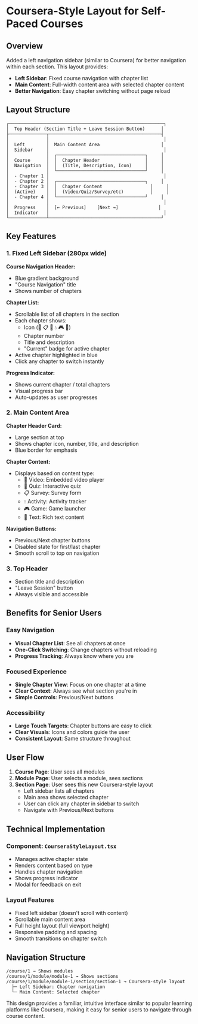 # Coursera-Style Layout for Self-Paced Courses

## Overview

Added a left navigation sidebar (similar to Coursera) for better navigation within each section. This layout provides:

- **Left Sidebar**: Fixed course navigation with chapter list
- **Main Content**: Full-width content area with selected chapter content
- **Better Navigation**: Easy chapter switching without page reload

## Layout Structure

```
┌──────────────────────────────────────────────────────────┐
│  Top Header (Section Title + Leave Session Button)      │
├──────────────┬──────────────────────────────────────────┤
│              │                                           │
│  Left        │  Main Content Area                       │
│  Sidebar     │                                           │
│              │  ┌─────────────────────────────────┐     │
│  Course      │  │  Chapter Header                 │     │
│  Navigation  │  │  (Title, Description, Icon)     │     │
│              │  └─────────────────────────────────┘     │
│  - Chapter 1 │                                           │
│  - Chapter 2 │  ┌─────────────────────────────────┐     │
│  - Chapter 3 │  │  Chapter Content                  │     │
│  (Active)    │  │  (Video/Quiz/Survey/etc)          │     │
│  - Chapter 4 │  └─────────────────────────────────┘     │
│              │                                           │
│  Progress    │  [← Previous]    [Next →]               │
│  Indicator   │                                           │
└──────────────┴──────────────────────────────────────────┘
```

## Key Features

### 1. Fixed Left Sidebar (280px wide)

**Course Navigation Header:**
- Blue gradient background
- "Course Navigation" title
- Shows number of chapters

**Chapter List:**
- Scrollable list of all chapters in the section
- Each chapter shows:
  - Icon (🎥 📋 🧠 💧 🎮 📄)
  - Chapter number
  - Title and description
  - "Current" badge for active chapter
- Active chapter highlighted in blue
- Click any chapter to switch instantly

**Progress Indicator:**
- Shows current chapter / total chapters
- Visual progress bar
- Auto-updates as user progresses

### 2. Main Content Area

**Chapter Header Card:**
- Large section at top
- Shows chapter icon, number, title, and description
- Blue border for emphasis

**Chapter Content:**
- Displays based on content type:
  - 🎥 Video: Embedded video player
  - 🧠 Quiz: Interactive quiz
  - 📋 Survey: Survey form
  - 💧 Activity: Activity tracker
  - 🎮 Game: Game launcher
  - 📄 Text: Rich text content

**Navigation Buttons:**
- Previous/Next chapter buttons
- Disabled state for first/last chapter
- Smooth scroll to top on navigation

### 3. Top Header

- Section title and description
- "Leave Session" button
- Always visible and accessible

## Benefits for Senior Users

### Easy Navigation
- **Visual Chapter List**: See all chapters at once
- **One-Click Switching**: Change chapters without reloading
- **Progress Tracking**: Always know where you are

### Focused Experience
- **Single Chapter View**: Focus on one chapter at a time
- **Clear Context**: Always see what section you're in
- **Simple Controls**: Previous/Next buttons

### Accessibility
- **Large Touch Targets**: Chapter buttons are easy to click
- **Clear Visuals**: Icons and colors guide the user
- **Consistent Layout**: Same structure throughout

## User Flow

1. **Course Page**: User sees all modules
2. **Module Page**: User selects a module, sees sections
3. **Section Page**: User sees this new Coursera-style layout
   - Left sidebar lists all chapters
   - Main area shows selected chapter
   - User can click any chapter in sidebar to switch
   - Navigate with Previous/Next buttons

## Technical Implementation

### Component: `CourseraStyleLayout.tsx`

- Manages active chapter state
- Renders content based on type
- Handles chapter navigation
- Shows progress indicator
- Modal for feedback on exit

### Layout Features

- Fixed left sidebar (doesn't scroll with content)
- Scrollable main content area
- Full height layout (full viewport height)
- Responsive padding and spacing
- Smooth transitions on chapter switch

## Navigation Structure

```
/course/1 → Shows modules
/course/1/module/module-1 → Shows sections
/course/1/module/module-1/section/section-1 → Coursera-style layout
  ├─ Left Sidebar: Chapter navigation
  └─ Main Content: Selected chapter
```

This design provides a familiar, intuitive interface similar to popular learning platforms like Coursera, making it easy for senior users to navigate through course content.

